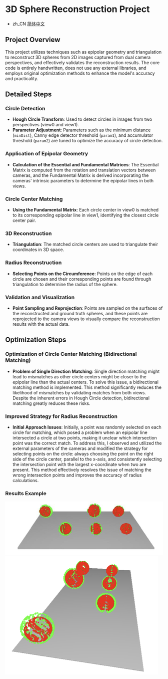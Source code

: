 # 3D Sphere Reconstruction Project

- zh_CN [简体中文](/README.zh_CN.md)

## Project Overview
This project utilizes techniques such as epipolar geometry and triangulation to reconstruct 3D spheres from 2D images captured from dual camera perspectives, and effectively validates the reconstruction results. The core code is entirely handwritten, does not use any external libraries, and employs original optimization methods to enhance the model's accuracy and practicality.
## Detailed Steps

### Circle Detection
- **Hough Circle Transform**: Used to detect circles in images from two perspectives (view0 and view1).
- **Parameter Adjustment**: Parameters such as the minimum distance (`minDist`), Canny edge detector threshold (`param1`), and accumulator threshold (`param2`) are tuned to optimize the accuracy of circle detection.

### Application of Epipolar Geometry
- **Calculation of the Essential and Fundamental Matrices**: The Essential Matrix is computed from the rotation and translation vectors between cameras, and the Fundamental Matrix is derived incorporating the cameras' intrinsic parameters to determine the epipolar lines in both views.

### Circle Center Matching
- **Using the Fundamental Matrix**: Each circle center in view0 is matched to its corresponding epipolar line in view1, identifying the closest circle center pair.

### 3D Reconstruction
- **Triangulation**: The matched circle centers are used to triangulate their coordinates in 3D space.

### Radius Reconstruction
- **Selecting Points on the Circumference**: Points on the edge of each circle are chosen and their corresponding points are found through triangulation to determine the radius of the sphere.

### Validation and Visualization
- **Point Sampling and Reprojection**: Points are sampled on the surfaces of the reconstructed and ground truth spheres, and these points are reprojected to the camera views to visually compare the reconstruction results with the actual data.

## Optimization Steps

### Optimization of Circle Center Matching (Bidirectional Matching)
- **Problem of Single Direction Matching**: Single direction matching might lead to mismatches as other circle centers might be closer to the epipolar line than the actual centers. To solve this issue, a bidirectional matching method is implemented. This method significantly reduces the likelihood of mismatches by validating matches from both views. Despite the inherent errors in Hough Circle detection, bidirectional matching greatly reduces these risks.

### Improved Strategy for Radius Reconstruction
- **Initial Approach Issues**: Initially, a point was randomly selected on each circle for matching, which posed a problem when an epipolar line intersected a circle at two points, making it unclear which intersection point was the correct match. To address this, I observed and utilized the external parameters of the cameras and modified the strategy for selecting points on the circle: always choosing the point on the right side of the circle center, parallel to the x-axis, and consistently selecting the intersection point with the largest x-coordinate when two are present. This method effectively resolves the issue of matching the wrong intersection points and improves the accuracy of radius calculations.

### Results Example
<img src="/pic/1.png" alt="view0">
<img src="/pic/2.png" alt="view1">
